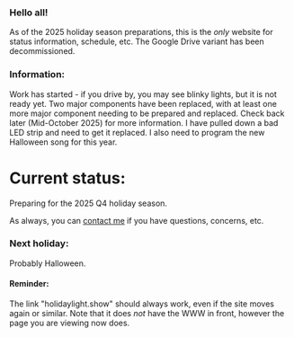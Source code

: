 ### Hello all!

As of the 2025 holiday season preparations, this is the *only* website for status information, schedule, etc. The Google Drive variant has been decommissioned.

### Information:

Work has started - if you drive by, you may see blinky lights, but it is not ready yet. Two major components have been replaced, with at least one more major component needing to be prepared and replaced. Check back later (Mid-October 2025) for more information. I have pulled down a bad LED strip and need to get it replaced. I also need to program the new Halloween song for this year.  

# Current status:

Preparing for the 2025 Q4 holiday season.

As always, you can [contact me](https://r.ageek.us/mnbWuX) if you have questions, concerns, etc.


### Next holiday:

Probably Halloween.


#### Reminder:

The link "holidaylight.show" should always work, even if the site moves again or similar. Note that it does *not* have the WWW in front, however the page you are viewing now does.
